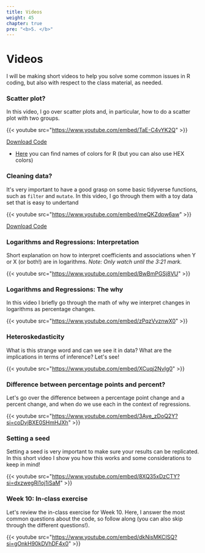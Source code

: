 ```yaml
---
title: Videos
weight: 45
chapter: true
pre: "<b>5. </b>"
---
```


# Videos

I will be making short videos to help you solve some common issues in R coding, but also with respect to the class material, as needed.

### Scatter plot?

In this video, I go over scatter plots and, in particular, how to do a scatter plot with two groups.

{{< youtube src="https://www.youtube.com/embed/TaE-C4vYK2Q" >}}


<a href="https://sta235.netlify.app/Videos/code/week2_code.R" target="_blank" class="btn btn-default">Download Code <i class="fas fa-code"></i></a> 


- [Here](http://www.stat.columbia.edu/~tzheng/files/Rcolor.pdf) you can find names of colors for R (but you can also use HEX colors)


### Cleaning data?

It's very important to have a good grasp on some basic tidyverse functions, such as `filter` and `mutate`. In this video, I go through them with a toy data set that is easy to undertand

{{< youtube src="https://www.youtube.com/embed/meQKZdpw6aw" >}}


<a href="https://sta235.netlify.app/Videos/code/clean_data.R" target="_blank" class="btn btn-default">Download Code <i class="fas fa-code"></i></a> 


### Logarithms and Regressions: Interpretation

Short explanation on how to interpret coefficients and associations when Y or X (or both!) are in logarithms. *Note: Only watch until the 3:21 mark.*

{{< youtube src="https://www.youtube.com/embed/BwBmPGSj8VU" >}}


### Logarithms and Regressions: The why

In this video I briefly go through the math of why we interpret changes in logarithms as percentage changes.

{{< youtube src="https://www.youtube.com/embed/zPqzVvznwX0" >}}


### Heteroskedasticity

What is this strange word and can we see it in data? What are the implications in terms of inference? Let's see!

{{< youtube src="https://www.youtube.com/embed/XCuqj2NvIg0" >}}

### Difference between percentage points and percent?

Let's go over the difference between a percentage point change and a percent change, and when do we use each in the context of regressions.

{{< youtube src="https://www.youtube.com/embed/3Aye_zDoQ2Y?si=coDvjBXE0SHmHJXh" >}}


### Setting a seed

Setting a seed is very important to make sure your results can be replicated. In this short video I show you how this works and some considerations to keep in mind!

{{< youtube src="https://www.youtube.com/embed/8XQ35xDzCTY?si=dxzwegRi1oj1iSaM" >}}


### Week 10: In-class exercise 

Let's review the in-class exercise for Week 10. Here, I answer the most common questions about the code, so follow along (you can also skip through the different questions!).

{{< youtube src="https://www.youtube.com/embed/dkNisMKCISQ?si=gOnkH90kDVhDF4x0" >}}


<!-- ### Matching Example

Let's go through the code for the GOTV matching example!

{{< youtube src="https://www.youtube.com/embed/luE1igeBXLY" >}}


### RDD Example

Let's go through the code for the RDD example for minimum legal drinking age and arrests.

{{< youtube src="https://www.youtube.com/embed/O8zM5OCFlhI" >}}


### Lasso Regression

Here, I go through the code for the in-class activity for Week 11, particularly, the code for Lasso regression.

{{< youtube src="https://www.youtube.com/embed/p9CYtk38lmQ" >}}
 -->